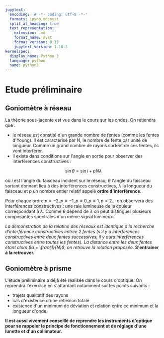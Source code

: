 ```yaml
---
jupytext:
  encoding: '# -*- coding: utf-8 -*-'
  formats: ipynb,md:myst
  split_at_heading: true
  text_representation:
    extension: .md
    format_name: myst
    format_version: 0.13
    jupytext_version: 1.10.3
kernelspec:
  display_name: Python 3
  language: python
  name: python3
---
```

# Etude préliminaire


## Goniomètre à réseau
La théorie sous-jacente est vue dans le cours sur les ondes. On retiendra que :
* le réseau est constité d'un grande nombre de fentes (comme les fentes d'Young). Il est caractérisé par N, le nombre de fente par unité de longueur. Comme un grand nombre de rayons sortent de ces fentes, ils vont interférer.
* Il existe dans conditions sur l'angle en sortie pour observer des interférences constructives :

$$\sin \theta = \sin i + p N \lambda$$

où $i$ est l'angle du faisceau incident sur le réseau, $\theta$ l'angle du faisceau sortant donnant lieu à des interférences constructives, $\lambda$ la longueur du faisceau et $p$ un nombre entier relatif appelé __ordre d'interférence.__

Pour chaque ordre $p=-2, p=-1, p=0, p=1, p=2...$ on observera des interférences constructives : une raie lumineuse de la couleur correspondant à $\lambda$. Comme $\theta$ dépend de $\lambda$ on peut distinguer plusieurs composantes spectrales d'un même signal lumineux.

_La démonstration de la relatino des réseaux est identique à la recherche d'interférence constructives entree 2 fentes (s'il y a interférences constructives entre deux fentes successives, il y aura interférences constructives entre toutes les fentes). La distance entre les deux fentes étant alors $a = \frac{1}{N}$, on retrouve la relation proposée._ __S'entrainer à la retrouver.__

## Goniomètre à prisme
L'étude préliminaire a déjà été réalisée dans le cours d'optique. On reprendra l'exercice en s'attardant notamment sur les points suivants :
* trajets qualitatif des rayons
* cas d'existence d'une réflexion totale
* existence d'un minimum de déviation et relation entre ce minimum et la longueur d'onde.

__Il est aussi vivement conseillé de reprendre les instruments d'optique pour se rappeler le principe de fonctionnement et de réglage d'une lunette et d'un collimateur.__